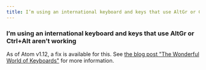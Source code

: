 ```yaml
---
title: I’m using an international keyboard and keys that use AltGr or Ctrl+Alt aren’t working
---
```

### I’m using an international keyboard and keys that use AltGr or Ctrl+Alt aren’t working

As of Atom v1.12, a fix is available for this. See [the blog post "The Wonderful World of Keyboards"](http://blog.atom.io/2016/10/17/the-wonderful-world-of-keyboards.html) for more information.

